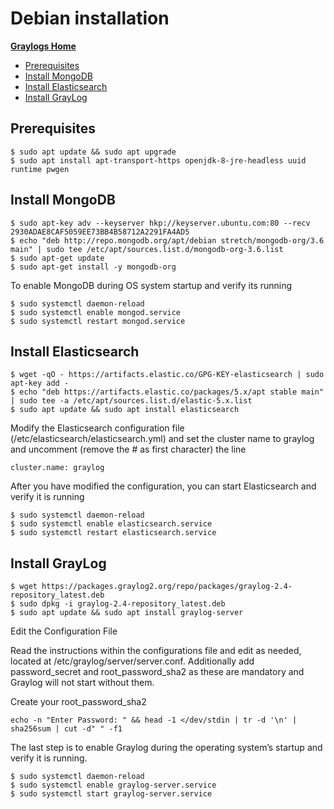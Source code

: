 <!-- This work is licensed under the Creative Commons Attribution-NonCommercial-ShareAlike 4.0 International License. To view a copy of this license, visit http://creativecommons.org/licenses/by-nc-sa/4.0/ or send a letter to Creative Commons, PO Box 1866, Mountain View, CA 94042, USA. -->

# Debian installation

[**Graylogs Home**](../README.md)
- [Prerequisites](#Prerequisites)
- [Install MongoDB](#Install-MongoDB)
- [Install Elasticsearch](#Install-Elasticsearch)
- [Install GrayLog](#Install-GrayLog)

## Prerequisites

```shell
$ sudo apt update && sudo apt upgrade
$ sudo apt install apt-transport-https openjdk-8-jre-headless uuid runtime pwgen
```

## Install MongoDB

```shell
$ sudo apt-key adv --keyserver hkp://keyserver.ubuntu.com:80 --recv 2930ADAE8CAF5059EE73BB4B58712A2291FA4AD5
$ echo "deb http://repo.mongodb.org/apt/debian stretch/mongodb-org/3.6 main" | sudo tee /etc/apt/sources.list.d/mongodb-org-3.6.list
$ sudo apt-get update
$ sudo apt-get install -y mongodb-org
```

To enable MongoDB during OS system startup and verify its running

```shell
$ sudo systemctl daemon-reload
$ sudo systemctl enable mongod.service
$ sudo systemctl restart mongod.service
```

## Install Elasticsearch

```shell
$ wget -qO - https://artifacts.elastic.co/GPG-KEY-elasticsearch | sudo apt-key add -
$ echo "deb https://artifacts.elastic.co/packages/5.x/apt stable main" | sudo tee -a /etc/apt/sources.list.d/elastic-5.x.list
$ sudo apt update && sudo apt install elasticsearch
```

Modify the Elasticsearch configuration file (/etc/elasticsearch/elasticsearch.yml) and set the cluster name to graylog and uncomment (remove the # as first character) the line

```shell
cluster.name: graylog
```

After you have modified the configuration, you can start Elasticsearch and verify it is running

```shell
$ sudo systemctl daemon-reload
$ sudo systemctl enable elasticsearch.service
$ sudo systemctl restart elasticsearch.service
```

## Install GrayLog

```shell
$ wget https://packages.graylog2.org/repo/packages/graylog-2.4-repository_latest.deb
$ sudo dpkg -i graylog-2.4-repository_latest.deb
$ sudo apt update && sudo apt install graylog-server
```

Edit the Configuration File

Read the instructions within the configurations file and edit as needed, located at /etc/graylog/server/server.conf. Additionally add password_secret and root_password_sha2 as these are mandatory and Graylog will not start without them.

Create your root_password_sha2

```shell
echo -n "Enter Password: " && head -1 </dev/stdin | tr -d '\n' | sha256sum | cut -d" " -f1
```

The last step is to enable Graylog during the operating system’s startup and verify it is running.

```shell
$ sudo systemctl daemon-reload
$ sudo systemctl enable graylog-server.service
$ sudo systemctl start graylog-server.service
```
